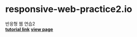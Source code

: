 # responsive-web-practice2.io
반응형 웹 연습2<br>
[**tutorial link**](https://youtu.be/p0bGHP-PXD4)
[**view page**](https://jsweetpotato.github.io/responsive-web-practice2.io/)

